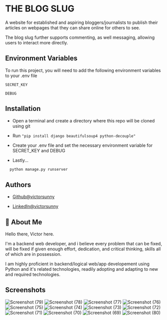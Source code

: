 
# THE BLOG SLUG

A website for established and aspiring bloggers/journalists to publish their articles on webpages that they can share online for others to see.

The blog slug further supports commenting, as well messaging, allowing users to interact more directly.



## Environment Variables

To run this project, you will need to add the following environment variables to your .env file

`SECRET_KEY`

`DEBUG`


## Installation

- Open a terminal and create a directory where this repo will be cloned using git

- Run `"pip install django beautifulsoup4 python-decouple"`

- Create your .env file and set the necessary environment variable for SECRET_KEY and DEBUG

- Lastly...

```bash
  python manage.py runserver
```
    
## Authors

- [Github@victorsunny](https://www.github.com/victorsunny/)

- [LinkedIn@victorsunny](https://www.linkedin.com/victor-sunny-6b06ba220/)

## 🚀 About Me
Hello there, Victor here.

I'm a backend web developer, and i believe every problem that can be fixed, will be fixed if given enough effort, dedication, and critical thinking, skills all of which are in possession.

I am highly proficient in backend/logical web/app developement using Python and it's related technologies, readily adopting and adapting to new and required technologies.


## Screenshots
![Screenshot (79)](https://github.com/user-attachments/assets/9c989ccf-047e-4777-84bf-b3699b6b6b91)
![Screenshot (78)](https://github.com/user-attachments/assets/f37c2dd8-01cd-448e-a7b8-537563b5740d)
![Screenshot (77)](https://github.com/user-attachments/assets/4a184e7c-b5c8-4148-804d-767d5e295cc5)
![Screenshot (76)](https://github.com/user-attachments/assets/3dbe7add-fc5c-4737-a3c5-e97a890be9ee)
![Screenshot (75)](https://github.com/user-attachments/assets/e87bd565-54f3-4d02-a0f0-4b3856b1d227)
![Screenshot (74)](https://github.com/user-attachments/assets/9137c18f-fde0-4906-a587-b336e6362b2d)
![Screenshot (73)](https://github.com/user-attachments/assets/5b0f503a-6841-4b74-8ccc-97356e2ebdfa)
![Screenshot (72)](https://github.com/user-attachments/assets/bb9f90f8-7d41-4ce4-9f6c-e1ee106294ed)
![Screenshot (71)](https://github.com/user-attachments/assets/ece1848c-eeb4-4d4e-95b7-2b658d0a77e1)
![Screenshot (70)](https://github.com/user-attachments/assets/fe091d63-d227-4cca-8d8c-4460b0d31ac8)
![Screenshot (69)](https://github.com/user-attachments/assets/d3b78615-dfff-4ef2-826c-419e4e56d7c0)
![Screenshot (80)](https://github.com/user-attachments/assets/19d30e68-1f4b-419c-8e59-71afa66e9271)



